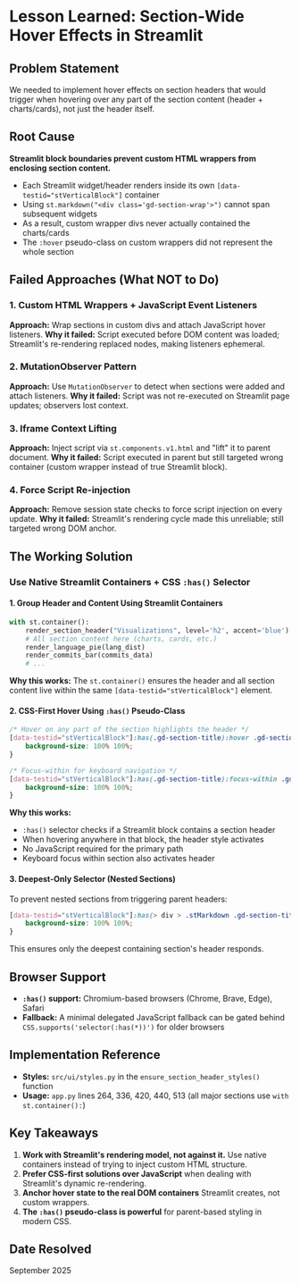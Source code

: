 # Lesson Learned: Section-Wide Hover Effects in Streamlit

## Problem Statement

We needed to implement hover effects on section headers that would trigger when hovering over any part of the section content (header + charts/cards), not just the header itself.

## Root Cause

**Streamlit block boundaries prevent custom HTML wrappers from enclosing section content.**

- Each Streamlit widget/header renders inside its own `[data-testid="stVerticalBlock"]` container
- Using `st.markdown("<div class='gd-section-wrap'>")` cannot span subsequent widgets
- As a result, custom wrapper divs never actually contained the charts/cards
- The `:hover` pseudo-class on custom wrappers did not represent the whole section

## Failed Approaches (What NOT to Do)

### 1. Custom HTML Wrappers + JavaScript Event Listeners
**Approach:** Wrap sections in custom divs and attach JavaScript hover listeners.
**Why it failed:** Script executed before DOM content was loaded; Streamlit's re-rendering replaced nodes, making listeners ephemeral.

### 2. MutationObserver Pattern
**Approach:** Use `MutationObserver` to detect when sections were added and attach listeners.
**Why it failed:** Script was not re-executed on Streamlit page updates; observers lost context.

### 3. Iframe Context Lifting
**Approach:** Inject script via `st.components.v1.html` and "lift" it to parent document.
**Why it failed:** Script executed in parent but still targeted wrong container (custom wrapper instead of true Streamlit block).

### 4. Force Script Re-injection
**Approach:** Remove session state checks to force script injection on every update.
**Why it failed:** Streamlit's rendering cycle made this unreliable; still targeted wrong DOM anchor.

## The Working Solution

### Use Native Streamlit Containers + CSS `:has()` Selector

#### 1. Group Header and Content Using Streamlit Containers

```python
with st.container():
    render_section_header("Visualizations", level='h2', accent='blue')
    # All section content here (charts, cards, etc.)
    render_language_pie(lang_dist)
    render_commits_bar(commits_data)
    # ...
```

**Why this works:** The `st.container()` ensures the header and all section content live within the same `[data-testid="stVerticalBlock"]` element.

#### 2. CSS-First Hover Using `:has()` Pseudo-Class

```css
/* Hover on any part of the section highlights the header */
[data-testid="stVerticalBlock"]:has(.gd-section-title):hover .gd-section-title {
    background-size: 100% 100%;
}

/* Focus-within for keyboard navigation */
[data-testid="stVerticalBlock"]:has(.gd-section-title):focus-within .gd-section-title {
    background-size: 100% 100%;
}
```

**Why this works:**
- `:has()` selector checks if a Streamlit block contains a section header
- When hovering anywhere in that block, the header style activates
- No JavaScript required for the primary path
- Keyboard focus within section also activates header

#### 3. Deepest-Only Selector (Nested Sections)

To prevent nested sections from triggering parent headers:

```css
[data-testid="stVerticalBlock"]:has(> div > .stMarkdown .gd-section-title):hover .gd-section-title {
    background-size: 100% 100%;
}
```

This ensures only the deepest containing section's header responds.

## Browser Support

- **`:has()` support:** Chromium-based browsers (Chrome, Brave, Edge), Safari
- **Fallback:** A minimal delegated JavaScript fallback can be gated behind `CSS.supports('selector(:has(*))')` for older browsers

## Implementation Reference

- **Styles:** `src/ui/styles.py` in the `ensure_section_header_styles()` function
- **Usage:** `app.py` lines 264, 336, 420, 440, 513 (all major sections use `with st.container():`)

## Key Takeaways

1. **Work with Streamlit's rendering model, not against it.** Use native containers instead of trying to inject custom HTML structure.
2. **Prefer CSS-first solutions over JavaScript** when dealing with Streamlit's dynamic re-rendering.
3. **Anchor hover state to the real DOM containers** Streamlit creates, not custom wrappers.
4. **The `:has()` pseudo-class is powerful** for parent-based styling in modern CSS.

## Date Resolved

September 2025
